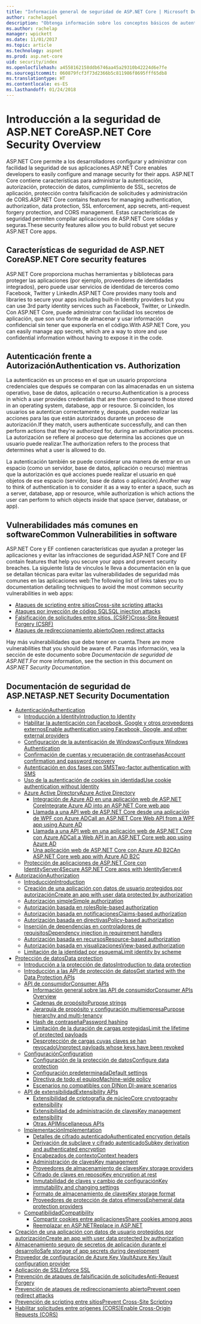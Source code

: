 ```yaml
---
title: "Información general de seguridad de ASP.NET Core | Microsoft Docs"
author: rachelappel
description: "Obtenga información sobre los conceptos básicos de autenticación, autorización y seguridad en ASP.NET Core"
ms.author: rachelap
manager: wpickett
ms.date: 11/01/2017
ms.topic: article
ms.technology: aspnet
ms.prod: asp.net-core
uid: security/index
ms.openlocfilehash: a4558162158ddb6746aa45a29310b42224d6e7fe
ms.sourcegitcommit: 060879fcf3f73d2366b5c811986f8695fff65db8
ms.translationtype: HT
ms.contentlocale: es-ES
ms.lasthandoff: 01/24/2018
---
```

# <a name="aspnet-core-security-overview"></a><span data-ttu-id="d2f9f-103">Introducción a la seguridad de ASP.NET Core</span><span class="sxs-lookup"><span data-stu-id="d2f9f-103">ASP.NET Core Security Overview</span></span>

<span data-ttu-id="d2f9f-104">ASP.NET Core permite a los desarrolladores configurar y administrar con facilidad la seguridad de sus aplicaciones.</span><span class="sxs-lookup"><span data-stu-id="d2f9f-104">ASP.NET Core enables developers to easily configure and manage security for their apps.</span></span> <span data-ttu-id="d2f9f-105">ASP.NET Core contiene características para administrar la autenticación, autorización, protección de datos, cumplimiento de SSL, secretos de aplicación, protección contra falsificación de solicitudes y administración de CORS.</span><span class="sxs-lookup"><span data-stu-id="d2f9f-105">ASP.NET Core contains features for managing authentication, authorization, data protection, SSL enforcement, app secrets, anti-request forgery protection, and CORS management.</span></span> <span data-ttu-id="d2f9f-106">Estas características de seguridad permiten compilar aplicaciones de ASP.NET Core sólidas y seguras.</span><span class="sxs-lookup"><span data-stu-id="d2f9f-106">These security features allow you to build robust yet secure ASP.NET Core apps.</span></span> 

## <a name="aspnet-core-security-features"></a><span data-ttu-id="d2f9f-107">Características de seguridad de ASP.NET Core</span><span class="sxs-lookup"><span data-stu-id="d2f9f-107">ASP.NET Core security features</span></span>

<span data-ttu-id="d2f9f-108">ASP.NET Core proporciona muchas herramientas y bibliotecas para proteger las aplicaciones (por ejemplo, proveedores de identidades integrados), pero puede usar servicios de identidad de terceros como Facebook, Twitter y LinkedIn.</span><span class="sxs-lookup"><span data-stu-id="d2f9f-108">ASP.NET Core provides many tools and libraries to secure your apps including built-in Identity providers but you can use 3rd party identity services such as Facebook, Twitter, or LinkedIn.</span></span> <span data-ttu-id="d2f9f-109">Con ASP.NET Core, puede administrar con facilidad los secretos de aplicación, que son una forma de almacenar y usar información confidencial sin tener que exponerla en el código.</span><span class="sxs-lookup"><span data-stu-id="d2f9f-109">With ASP.NET Core, you can easily manage app secrets, which are a way to store and use confidential information without having to expose it in the code.</span></span> 

## <a name="authentication-vs-authorization"></a><span data-ttu-id="d2f9f-110">Autenticación frente a Autorización</span><span class="sxs-lookup"><span data-stu-id="d2f9f-110">Authentication vs. Authorization</span></span>

<span data-ttu-id="d2f9f-111">La autenticación es un proceso en el que un usuario proporciona credenciales que después se comparan con las almacenadas en un sistema operativo, base de datos, aplicación o recurso.</span><span class="sxs-lookup"><span data-stu-id="d2f9f-111">Authentication is a process in which a user provides credentials that are then compared to those stored in an operating system, database, app or resource.</span></span> <span data-ttu-id="d2f9f-112">Si coinciden, los usuarios se autentican correctamente y, después, pueden realizar las acciones para las que están autorizados durante un proceso de autorización.</span><span class="sxs-lookup"><span data-stu-id="d2f9f-112">If they match, users authenticate successfully, and can then perform actions that they're authorized for, during an authorization process.</span></span> <span data-ttu-id="d2f9f-113">La autorización se refiere al proceso que determina las acciones que un usuario puede realizar.</span><span class="sxs-lookup"><span data-stu-id="d2f9f-113">The authorization refers to the process that determines what a user is allowed to do.</span></span> 

<span data-ttu-id="d2f9f-114">La autenticación también se puede considerar una manera de entrar en un espacio (como un servidor, base de datos, aplicación o recurso) mientras que la autorización es qué acciones puede realizar el usuario en qué objetos de ese espacio (servidor, base de datos o aplicación).</span><span class="sxs-lookup"><span data-stu-id="d2f9f-114">Another way to think of authentication is to consider it as a way to enter a space, such as a server, database, app or resource, while authorization is which actions the user can perform to which objects inside that space (server, database, or app).</span></span>

## <a name="common-vulnerabilities-in-software"></a><span data-ttu-id="d2f9f-115">Vulnerabilidades más comunes en software</span><span class="sxs-lookup"><span data-stu-id="d2f9f-115">Common Vulnerabilities in software</span></span>

<span data-ttu-id="d2f9f-116">ASP.NET Core y EF contienen características que ayudan a proteger las aplicaciones y evitar las infracciones de seguridad.</span><span class="sxs-lookup"><span data-stu-id="d2f9f-116">ASP.NET Core and EF contain features that help you secure your apps and prevent security breaches.</span></span> <span data-ttu-id="d2f9f-117">La siguiente lista de vínculos le lleva a documentación en la que se detallan técnicas para evitar las vulnerabilidades de seguridad más comunes en las aplicaciones web:</span><span class="sxs-lookup"><span data-stu-id="d2f9f-117">The following list of links takes you to documentation detailing techniques to avoid the most common security vulnerabilities in web apps:</span></span>

* [<span data-ttu-id="d2f9f-118">Ataques de scripting entre sitios</span><span class="sxs-lookup"><span data-stu-id="d2f9f-118">Cross-site scripting attacks</span></span>](https://docs.microsoft.com/aspnet/core/security/cross-site-scripting)
* [<span data-ttu-id="d2f9f-119">Ataques por inyección de código SQL</span><span class="sxs-lookup"><span data-stu-id="d2f9f-119">SQL injection attacks</span></span>](https://docs.microsoft.com/ef/core/querying/raw-sql)
* [<span data-ttu-id="d2f9f-120">Falsificación de solicitudes entre sitios. (CSRF)</span><span class="sxs-lookup"><span data-stu-id="d2f9f-120">Cross-Site Request Forgery (CSRF)</span></span>](https://docs.microsoft.com/aspnet/core/security/anti-request-forgery)
* [<span data-ttu-id="d2f9f-121">Ataques de redireccionamiento abierto</span><span class="sxs-lookup"><span data-stu-id="d2f9f-121">Open redirect attacks</span></span>](https://docs.microsoft.com/aspnet/core/security/preventing-open-redirects)

<span data-ttu-id="d2f9f-122">Hay más vulnerabilidades que debe tener en cuenta.</span><span class="sxs-lookup"><span data-stu-id="d2f9f-122">There are more vulnerabilities that you should be aware of.</span></span> <span data-ttu-id="d2f9f-123">Para más información, vea la sección de este documento sobre *Documentación de seguridad de ASP.NET*.</span><span class="sxs-lookup"><span data-stu-id="d2f9f-123">For more information, see the section in this document on *ASP.NET Security Documentation*.</span></span> 

## <a name="aspnet-security-documentation"></a><span data-ttu-id="d2f9f-124">Documentación de seguridad de ASP.NET</span><span class="sxs-lookup"><span data-stu-id="d2f9f-124">ASP.NET Security Documentation</span></span>

*   [<span data-ttu-id="d2f9f-125">Autenticación</span><span class="sxs-lookup"><span data-stu-id="d2f9f-125">Authentication</span></span>](authentication/index.md)
    *   [<span data-ttu-id="d2f9f-126">Introducción a Identity</span><span class="sxs-lookup"><span data-stu-id="d2f9f-126">Introduction to Identity</span></span>](authentication/identity.md)
    *   [<span data-ttu-id="d2f9f-127">Habilitar la autenticación con Facebook, Google y otros proveedores externos</span><span class="sxs-lookup"><span data-stu-id="d2f9f-127">Enable authentication using Facebook, Google, and other external providers</span></span>](authentication/social/index.md)
    * [<span data-ttu-id="d2f9f-128">Configuración de la autenticación de Windows</span><span class="sxs-lookup"><span data-stu-id="d2f9f-128">Configure Windows Authentication</span></span>](authentication/windowsauth.md)
    *   [<span data-ttu-id="d2f9f-129">Confirmación de cuentas y recuperación de contraseñas</span><span class="sxs-lookup"><span data-stu-id="d2f9f-129">Account confirmation and password recovery</span></span>](authentication/accconfirm.md)
    *   [<span data-ttu-id="d2f9f-130">Autenticación en dos fases con SMS</span><span class="sxs-lookup"><span data-stu-id="d2f9f-130">Two-factor authentication with SMS</span></span>](authentication/2fa.md) 
    *   [<span data-ttu-id="d2f9f-131">Uso de la autenticación de cookies sin identidad</span><span class="sxs-lookup"><span data-stu-id="d2f9f-131">Use cookie authentication without Identity</span></span>](authentication/cookie.md)
    *   [<span data-ttu-id="d2f9f-132">Azure Active Directory</span><span class="sxs-lookup"><span data-stu-id="d2f9f-132">Azure Active Directory</span></span>](authentication/azure-active-directory/index.md)
        *   [<span data-ttu-id="d2f9f-133">Integración de Azure AD en una aplicación web de ASP.NET Core</span><span class="sxs-lookup"><span data-stu-id="d2f9f-133">Integrate Azure AD into an ASP.NET Core web app</span></span>](https://azure.microsoft.com/documentation/samples/active-directory-dotnet-webapp-openidconnect-aspnetcore/)
        *   [<span data-ttu-id="d2f9f-134">Llamada a una API web de ASP.NET Core desde una aplicación de WPF con Azure AD</span><span class="sxs-lookup"><span data-stu-id="d2f9f-134">Call an ASP.NET Core Web API from a WPF app using Azure AD</span></span>](https://azure.microsoft.com/documentation/samples/active-directory-dotnet-native-aspnetcore/)
        *   [<span data-ttu-id="d2f9f-135">Llamada a una API web en una aplicación web de ASP.NET Core con Azure AD</span><span class="sxs-lookup"><span data-stu-id="d2f9f-135">Call a Web API in an ASP.NET Core web app using Azure AD</span></span>](https://azure.microsoft.com/documentation/samples/active-directory-dotnet-webapp-webapi-openidconnect-aspnetcore/)
        *   [<span data-ttu-id="d2f9f-136">Una aplicación web de ASP.NET Core con Azure AD B2C</span><span class="sxs-lookup"><span data-stu-id="d2f9f-136">An ASP.NET Core web app with Azure AD B2C</span></span>](https://azure.microsoft.com/resources/samples/active-directory-b2c-dotnetcore-webapp/)
    *   [<span data-ttu-id="d2f9f-137">Protección de aplicaciones de ASP.NET Core con IdentityServer4</span><span class="sxs-lookup"><span data-stu-id="d2f9f-137">Secure ASP.NET Core apps with IdentityServer4</span></span>](https://identityserver4.readthedocs.io)
*   [<span data-ttu-id="d2f9f-138">Autorización</span><span class="sxs-lookup"><span data-stu-id="d2f9f-138">Authorization</span></span>](authorization/index.md)
    *   [<span data-ttu-id="d2f9f-139">Introducción</span><span class="sxs-lookup"><span data-stu-id="d2f9f-139">Introduction</span></span>](authorization/introduction.md)
    *   [<span data-ttu-id="d2f9f-140">Creación de una aplicación con datos de usuario protegidos por autorización</span><span class="sxs-lookup"><span data-stu-id="d2f9f-140">Create an app with user data protected by authorization</span></span>](xref:security/authorization/secure-data)
    *   [<span data-ttu-id="d2f9f-141">Autorización simple</span><span class="sxs-lookup"><span data-stu-id="d2f9f-141">Simple authorization</span></span>](authorization/simple.md)
    *   [<span data-ttu-id="d2f9f-142">Autorización basada en roles</span><span class="sxs-lookup"><span data-stu-id="d2f9f-142">Role-based authorization</span></span>](authorization/roles.md)
    *   [<span data-ttu-id="d2f9f-143">Autorización basada en notificaciones</span><span class="sxs-lookup"><span data-stu-id="d2f9f-143">Claims-based authorization</span></span>](authorization/claims.md)
    *   [<span data-ttu-id="d2f9f-144">Autorización basada en directivas</span><span class="sxs-lookup"><span data-stu-id="d2f9f-144">Policy-based authorization</span></span>](authorization/policies.md)
    *   [<span data-ttu-id="d2f9f-145">Inserción de dependencias en controladores de requisitos</span><span class="sxs-lookup"><span data-stu-id="d2f9f-145">Dependency injection in requirement handlers</span></span>](authorization/dependencyinjection.md)
    *   [<span data-ttu-id="d2f9f-146">Autorización basada en recursos</span><span class="sxs-lookup"><span data-stu-id="d2f9f-146">Resource-based authorization</span></span>](authorization/resourcebased.md)
    *   [<span data-ttu-id="d2f9f-147">Autorización basada en visualizaciones</span><span class="sxs-lookup"><span data-stu-id="d2f9f-147">View-based authorization</span></span>](authorization/views.md)
    *   [<span data-ttu-id="d2f9f-148">Limitación de la identidad por esquema</span><span class="sxs-lookup"><span data-stu-id="d2f9f-148">Limit identity by scheme</span></span>](authorization/limitingidentitybyscheme.md)
*   [<span data-ttu-id="d2f9f-149">Protección de datos</span><span class="sxs-lookup"><span data-stu-id="d2f9f-149">Data protection</span></span>](data-protection/index.md)
    *   [<span data-ttu-id="d2f9f-150">Introducción a la protección de datos</span><span class="sxs-lookup"><span data-stu-id="d2f9f-150">Introduction to data protection</span></span>](data-protection/introduction.md)
    *   [<span data-ttu-id="d2f9f-151">Introducción a las API de protección de datos</span><span class="sxs-lookup"><span data-stu-id="d2f9f-151">Get started with the Data Protection APIs</span></span>](data-protection/using-data-protection.md)
    *   [<span data-ttu-id="d2f9f-152">API de consumidor</span><span class="sxs-lookup"><span data-stu-id="d2f9f-152">Consumer APIs</span></span>](data-protection/consumer-apis/index.md)
        *   [<span data-ttu-id="d2f9f-153">Información general sobre las API de consumidor</span><span class="sxs-lookup"><span data-stu-id="d2f9f-153">Consumer APIs Overview</span></span>](data-protection/consumer-apis/overview.md)
        *   [<span data-ttu-id="d2f9f-154">Cadenas de propósito</span><span class="sxs-lookup"><span data-stu-id="d2f9f-154">Purpose strings</span></span>](data-protection/consumer-apis/purpose-strings.md)
        *   [<span data-ttu-id="d2f9f-155">Jerarquía de propósito y configuración multiempresa</span><span class="sxs-lookup"><span data-stu-id="d2f9f-155">Purpose hierarchy and multi-tenancy</span></span>](data-protection/consumer-apis/purpose-strings-multitenancy.md)
        *   [<span data-ttu-id="d2f9f-156">Hash de contraseña</span><span class="sxs-lookup"><span data-stu-id="d2f9f-156">Password hashing</span></span>](data-protection/consumer-apis/password-hashing.md)
        *   [<span data-ttu-id="d2f9f-157">Limitación de la duración de cargas protegidas</span><span class="sxs-lookup"><span data-stu-id="d2f9f-157">Limit the lifetime of protected payloads</span></span>](data-protection/consumer-apis/limited-lifetime-payloads.md)
        *   [<span data-ttu-id="d2f9f-158">Desprotección de cargas cuyas claves se han revocado</span><span class="sxs-lookup"><span data-stu-id="d2f9f-158">Unprotect payloads whose keys have been revoked</span></span>](data-protection/consumer-apis/dangerous-unprotect.md)
    *   [<span data-ttu-id="d2f9f-159">Configuración</span><span class="sxs-lookup"><span data-stu-id="d2f9f-159">Configuration</span></span>](data-protection/configuration/index.md)
        *   [<span data-ttu-id="d2f9f-160">Configuración de la protección de datos</span><span class="sxs-lookup"><span data-stu-id="d2f9f-160">Configure data protection</span></span>](data-protection/configuration/overview.md)
        *   [<span data-ttu-id="d2f9f-161">Configuración predeterminada</span><span class="sxs-lookup"><span data-stu-id="d2f9f-161">Default settings</span></span>](data-protection/configuration/default-settings.md)
        *   [<span data-ttu-id="d2f9f-162">Directiva de todo el equipo</span><span class="sxs-lookup"><span data-stu-id="d2f9f-162">Machine-wide policy</span></span>](data-protection/configuration/machine-wide-policy.md)
        *   [<span data-ttu-id="d2f9f-163">Escenarios no compatibles con DI</span><span class="sxs-lookup"><span data-stu-id="d2f9f-163">Non DI-aware scenarios</span></span>](data-protection/configuration/non-di-scenarios.md)
    *   [<span data-ttu-id="d2f9f-164">API de extensibilidad</span><span class="sxs-lookup"><span data-stu-id="d2f9f-164">Extensibility APIs</span></span>](data-protection/extensibility/index.md)
        *   [<span data-ttu-id="d2f9f-165">Extensibilidad de criptografía de núcleo</span><span class="sxs-lookup"><span data-stu-id="d2f9f-165">Core cryptography extensibility</span></span>](data-protection/extensibility/core-crypto.md)
        *   [<span data-ttu-id="d2f9f-166">Extensibilidad de administración de claves</span><span class="sxs-lookup"><span data-stu-id="d2f9f-166">Key management extensibility</span></span>](data-protection/extensibility/key-management.md)
        *   [<span data-ttu-id="d2f9f-167">Otras API</span><span class="sxs-lookup"><span data-stu-id="d2f9f-167">Miscellaneous APIs</span></span>](data-protection/extensibility/misc-apis.md)
    *   [<span data-ttu-id="d2f9f-168">Implementación</span><span class="sxs-lookup"><span data-stu-id="d2f9f-168">Implementation</span></span>](data-protection/implementation/index.md)
        *   [<span data-ttu-id="d2f9f-169">Detalles de cifrado autenticado</span><span class="sxs-lookup"><span data-stu-id="d2f9f-169">Authenticated encryption details</span></span>](data-protection/implementation/authenticated-encryption-details.md)
        *   [<span data-ttu-id="d2f9f-170">Derivación de subclave y cifrado autenticado</span><span class="sxs-lookup"><span data-stu-id="d2f9f-170">Subkey derivation and authenticated encryption</span></span>](data-protection/implementation/subkeyderivation.md)
        *   [<span data-ttu-id="d2f9f-171">Encabezados de contexto</span><span class="sxs-lookup"><span data-stu-id="d2f9f-171">Context headers</span></span>](data-protection/implementation/context-headers.md)
        *   [<span data-ttu-id="d2f9f-172">Administración de claves</span><span class="sxs-lookup"><span data-stu-id="d2f9f-172">Key management</span></span>](data-protection/implementation/key-management.md)
        *   [<span data-ttu-id="d2f9f-173">Proveedores de almacenamiento de claves</span><span class="sxs-lookup"><span data-stu-id="d2f9f-173">Key storage providers</span></span>](data-protection/implementation/key-storage-providers.md)
        *   [<span data-ttu-id="d2f9f-174">Cifrado de claves en reposo</span><span class="sxs-lookup"><span data-stu-id="d2f9f-174">Key encryption at rest</span></span>](data-protection/implementation/key-encryption-at-rest.md)
        *   [<span data-ttu-id="d2f9f-175">Inmutabilidad de claves y cambio de configuración</span><span class="sxs-lookup"><span data-stu-id="d2f9f-175">Key immutability and changing settings</span></span>](data-protection/implementation/key-immutability.md)
        *   [<span data-ttu-id="d2f9f-176">Formato de almacenamiento de claves</span><span class="sxs-lookup"><span data-stu-id="d2f9f-176">Key storage format</span></span>](data-protection/implementation/key-storage-format.md)
        *   [<span data-ttu-id="d2f9f-177">Proveedores de protección de datos efímeros</span><span class="sxs-lookup"><span data-stu-id="d2f9f-177">Ephemeral data protection providers</span></span>](data-protection/implementation/key-storage-ephemeral.md)
    *   [<span data-ttu-id="d2f9f-178">Compatibilidad</span><span class="sxs-lookup"><span data-stu-id="d2f9f-178">Compatibility</span></span>](data-protection/compatibility/index.md)
        *   [<span data-ttu-id="d2f9f-179">Compartir cookies entre aplicaciones</span><span class="sxs-lookup"><span data-stu-id="d2f9f-179">Share cookies among apps</span></span>](data-protection/compatibility/cookie-sharing.md)
        *   [<span data-ttu-id="d2f9f-180">Reemplazar <machineKey> en ASP.NET</span><span class="sxs-lookup"><span data-stu-id="d2f9f-180">Replace <machineKey> in ASP.NET</span></span>](data-protection/compatibility/replacing-machinekey.md)
*   [<span data-ttu-id="d2f9f-181">Creación de una aplicación con datos de usuario protegidos por autorización</span><span class="sxs-lookup"><span data-stu-id="d2f9f-181">Create an app with user data protected by authorization</span></span>](xref:security/authorization/secure-data)
*   [<span data-ttu-id="d2f9f-182">Almacenamiento seguro de secretos de aplicación durante el desarrollo</span><span class="sxs-lookup"><span data-stu-id="d2f9f-182">Safe storage of app secrets during development</span></span>](app-secrets.md)
*   [<span data-ttu-id="d2f9f-183">Proveedor de configuración de Azure Key Vault</span><span class="sxs-lookup"><span data-stu-id="d2f9f-183">Azure Key Vault configuration provider</span></span>](key-vault-configuration.md)
*   [<span data-ttu-id="d2f9f-184">Aplicación de SSL</span><span class="sxs-lookup"><span data-stu-id="d2f9f-184">Enforce SSL</span></span>](enforcing-ssl.md)
*   [<span data-ttu-id="d2f9f-185">Prevención de ataques de falsificación de solicitudes</span><span class="sxs-lookup"><span data-stu-id="d2f9f-185">Anti-Request Forgery</span></span>](anti-request-forgery.md)
*   [<span data-ttu-id="d2f9f-186">Prevención de ataques de redireccionamiento abierto</span><span class="sxs-lookup"><span data-stu-id="d2f9f-186">Prevent open redirect attacks</span></span>](preventing-open-redirects.md)
*   [<span data-ttu-id="d2f9f-187">Prevención de scripting entre sitios</span><span class="sxs-lookup"><span data-stu-id="d2f9f-187">Prevent Cross-Site Scripting</span></span>](cross-site-scripting.md)
*   [<span data-ttu-id="d2f9f-188">Habilitar solicitudes entre orígenes (CORS)</span><span class="sxs-lookup"><span data-stu-id="d2f9f-188">Enable Cross-Origin Requests (CORS)</span></span>](cors.md)
